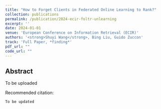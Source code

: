 ```yaml
---
title: "How to Forget Clients in Federated Online Learning to Rank?"
collection: publications
permalink: /publication/2024-ecir-foltr-unlearning
excerpt: ''
date: 2024-01-01
venue: 'European Conference on Information Retrieval (ECIR)'
authors: '<strong>Shuyi Wang</strong>, Bing Liu, Guido Zuccon'
track: 'Full Paper, *finding*'
pdf_url: ""
code_url: ""
---
```


## Abstract

To be uploaded

Recommended citation:
```
To be updated
```
